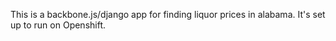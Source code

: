 This is a backbone.js/django app for finding liquor prices in alabama. It's set up to run on Openshift. 
